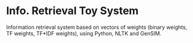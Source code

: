 # Info. Retrieval Toy System

Information retrieval system based on vectors of weights (binary weights, TF weights, TF*IDF weights), using Python, NLTK and GenSIM.
